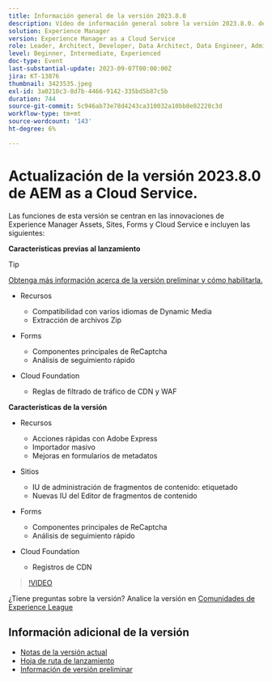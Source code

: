 ```yaml
---
title: Información general de la versión 2023.8.0
description: Vídeo de información general sobre la versión 2023.8.0. de Adobe Experience Manager as a Cloud Service
solution: Experience Manager
version: Experience Manager as a Cloud Service
role: Leader, Architect, Developer, Data Architect, Data Engineer, Admin, User
level: Beginner, Intermediate, Experienced
doc-type: Event
last-substantial-update: 2023-09-07T00:00:00Z
jira: KT-13876
thumbnail: 3423535.jpeg
exl-id: 3a0210c3-8d7b-4466-9142-335bd5b87c5b
duration: 744
source-git-commit: 5c946ab73e78d4243ca310032a10bb8e82228c3d
workflow-type: tm+mt
source-wordcount: '143'
ht-degree: 6%

---
```


# Actualización de la versión 2023.8.0 de AEM as a Cloud Service.

Las funciones de esta versión se centran en las innovaciones de Experience Manager Assets, Sites, Forms y Cloud Service e incluyen las siguientes:

**Características previas al lanzamiento**

>[!TIP]
>
>[Obtenga más información acerca de la versión preliminar y cómo habilitarla.](https://experienceleague.adobe.com/docs/experience-manager-cloud-service/content/release-notes/prerelease.html?lang=es)

* Recursos
   * Compatibilidad con varios idiomas de Dynamic Media
   * Extracción de archivos Zip

* Forms
   * Componentes principales de ReCaptcha
   * Análisis de seguimiento rápido

* Cloud Foundation
   * Reglas de filtrado de tráfico de CDN y WAF

**Características de la versión**

* Recursos
   * Acciones rápidas con Adobe Express
   * Importador masivo
   * Mejoras en formularios de metadatos

* Sitios
   * IU de administración de fragmentos de contenido: etiquetado
   * Nuevas IU del Editor de fragmentos de contenido

* Forms
   * Componentes principales de ReCaptcha
   * Análisis de seguimiento rápido

* Cloud Foundation
   * Registros de CDN

>[!VIDEO](https://video.tv.adobe.com/v/3423535/?learn=on)

¿Tiene preguntas sobre la versión?  Analice la versión en [Comunidades de Experience League](https://adobe.ly/3syyBwe)

## Información adicional de la versión

* [Notas de la versión actual](https://experienceleague.adobe.com/docs/experience-manager-cloud-service/content/release-notes/home.html?lang=es)
* [Hoja de ruta de lanzamiento](https://experienceleague.adobe.com/docs/experience-manager-release-information/aem-release-updates/update-releases-roadmap.html?lang=es)
* [Información de versión preliminar](https://experienceleague.adobe.com/docs/experience-manager-cloud-service/content/release-notes/prerelease.html?lang=es)
